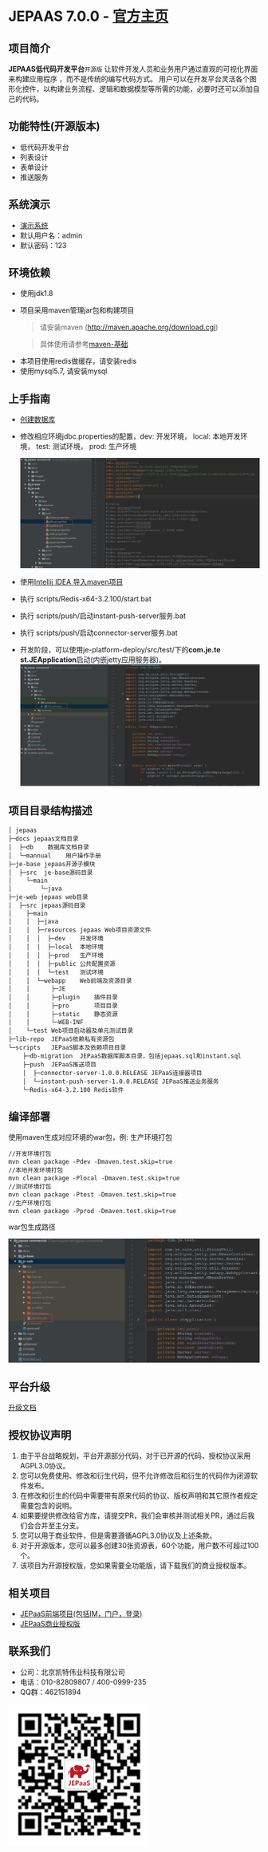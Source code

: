 JEPAAS 7.0.0 - [官方主页](http://jepaas.com/)
=========================

## 项目简介

**JEPAAS低代码开发平台**`开源版` 让软件开发人员和业务用户通过直观的可视化界面来构建应用程序
，而不是传统的编写代码方式。
用户可以在开发平台灵活各个图形化控件，以构建业务流程、逻辑和数据模型等所需的功能，必要时还可以添加自己的代码。

## 功能特性(开源版本)

- 低代码开发平台
- 列表设计
- 表单设计
- 推送服务

## 系统演示

- [演示系统](http://example.jepaas.com)
- 默认用户名：admin
- 默认密码：123

## 环境依赖

* 使用jdk1.8
* 项目采用maven管理jar包和构建项目
  
    > 请安装maven (http://maven.apache.org/download.cgi)
  
    > 具体使用请参考[maven-基础](docs/mannual/maven-基础.md)
  
- 本项目使用redis做缓存，请安装redis
- 使用mysql5.7, 请安装mysql

## 上手指南

- [创建数据库](docs/mannual/MySQL初始化手册.md)
- 修改相应环境jdbc.properties的配置，dev: 开发环境， local: 本地开发环境， test: 测试环境， prod: 生产环境
    
    ![](docs/images/jdbcconfig.png)    
    
- 使用[Intellij IDEA 导入maven项目](docs/mannual/idea-maven.md)
- 执行 scripts/Redis-x64-3.2.100/start.bat
- 执行 scripts/push/启动instant-push-server服务.bat
- 执行 scripts/push/启动connector-server服务.bat


- 开发阶段，可以使用je-platform-deploy/src/test/下的**com.je.te
st.JEApplication**启动(内嵌jetty应用服务器)。
![](docs/images/Jetty启动器.png)


## 项目目录结构描述
```
│ jepaas
├─docs jepaas文档目录
│  ├─db    数据库文档目录
│  └─mannual    用户操作手册
├─je-base jepaas开源子模块
│  ├─src  je-base源码目录
│    └─main
│        └─java
├─je-web jepaas web目录
│  ├─src jepaas源码目录
│    ├─main
│    │  ├─java                  
│    │  ├─resources jepaas Web项目资源文件
│    │  │  ├─dev    开发环境
│    │  │  ├─local  本地环境
│    │  │  ├─prod   生产环境
│    │  │  ├─public 公共配置资源
│    │  │  └─test   测试环境
│    │  └─webapp    Web前端及资源目录
│    │      ├─JE          
│    │      ├─plugin    插件目录               
│    │      ├─pro       项目目录           
│    │      ├─static    静态资源              
│    │      └─WEB-INF
│    └─test Web项目启动器及单元测试目录      
├─lib-repo  JEPaaS依赖私有资源包
└─scripts   JEPaaS脚本及依赖项目目录
    ├─db-migration  JEPaaS数据库脚本目录，包括jepaas.sql和instant.sql
    ├─push  JEPaaS推送项目
    │  ├─connector-server-1.0.0.RELEASE JEPaaS连接器项目
    │  └─instant-push-server-1.0.0.RELEASE JEPaaS推送业务服务
    └─Redis-x64-3.2.100 Redis软件
```

## 编译部署

使用maven生成对应环境的war包，例: 生产环境打包
```
//开发环境打包
mvn clean package -Pdev -Dmaven.test.skip=true
//本地开发环境打包
mvn clean package -Plocal -Dmaven.test.skip=true
//测试环境打包
mvn clean package -Ptest -Dmaven.test.skip=true
//生产环境打包
mvn clean package -Pprod -Dmaven.test.skip=true
```

war包生成路径

![](docs/images/outputweb.png)

## 平台升级
[升级文档](docs/mannual/平台升级.md)


## 授权协议声明

1. 由于平台战略规划，平台开源部分代码，对于已开源的代码，授权协议采用AGPL3.0协议。
2. 您可以免费使用、修改和衍生代码，但不允许修改后和衍生的代码作为闭源软件发布。
3. 在修改和衍生的代码中需要带有原来代码的协议、版权声明和其它原作者规定需要包含的说明。
4. 如果要提供修改给官方库，请提交PR，我们会审核并测试相关PR，通过后我们会合并至主分支。
5. 您可以用于商业软件，但是需要遵循AGPL3.0协议及上述条款。
6. 对于开源版本，您可以最多创建30张资源表，60个功能，用户数不可超过100个。
7. 该项目为开源授权版，您如果需要全功能版，请下载我们的商业授权版本。

## 相关项目

* [JEPaaS前端项目(包括IM，门户，登录)](https://gitee.com/jepaas/jepaas-project-frontend)
* [JEPaaS商业授权版](https://gitee.com/jepaas/jepaas-commercial)

## 联系我们

- 公司：北京凯特伟业科技有限公司
- 电话：010-82809807 / 400-0999-235
- QQ群：462151894

![](docs/images/ma.0be98320.png)